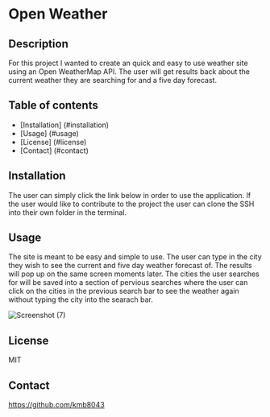 # Open Weather #

## Description ##
For this project I wanted to create an quick and easy to use weather site using an Open WeatherMap API. 
The user will get results back about the current weather they are searching for and a five day forecast.

## Table of contents ##
  * [Installation] (#installation)
  * [Usage] (#usage)
  * [License] (#license)
  * [Contact] (#contact)

## Installation ##
The user can simply click the link below in order to use the application.
If the user would like to contribute to the project the user can clone the SSH into their own folder in the terminal.

## Usage ## 
The site is meant to be easy and simple to use. 
The user can type in the city they wish to see the current and five day weather forecast of.
The results will pop up on the same screen moments later. 
The cities the user searches for will be saved into a section of pervious searches where the user can click on the cities in the previous search bar to see the weather again without typing the city into the searach bar. 

![Screenshot (7)](https://github.com/kmb8043/weatherAPI/assets/147110705/c8205787-8f5d-43fd-8ad4-a168f4e4580d)

## License ##

MIT

## Contact ##
https://github.com/kmb8043 
